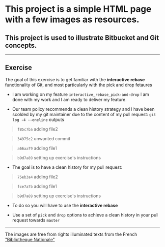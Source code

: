 # This project is a simple HTML page with a few images as resources.

## This project is used to illustrate Bitbucket and Git concepts.

***

## Exercise

The goal of this exercise is to get familiar with the **interactive rebase** functionality of Git, and most particularly with the pick and drop fetaures

* I am working on my feature `interactive_rebase_pick-and-drop` I am done with my work and I am ready to deliver my feature.


* Our team policy recommends a clean history strategy and I have been scolded by my git maintainer due to the content of my pull request: `git log -4 --oneline` outputs

> `f85c7ba` adding file2

> `34975c2` unwanted commit

> `a66aa79` adding file1

> `b9d7a89` setting up exercise's instructions 


* The goal is to have a clean history for my pull request:

> `75eb3a4` adding file2

> `fce7a7b` adding file1

> `b9d7a89` setting up exercise's instructions


* To do so you will have to use the **interactive rebase**


* Use a set of `pick` and `drop` options to achieve a clean history in your pull request towards `master`


***

The images are free from rights illuminated texts from the French ["Bibliotheque Nationale"](http://www.enluminures.culture.fr/documentation/enlumine/fr/visites.htm) 